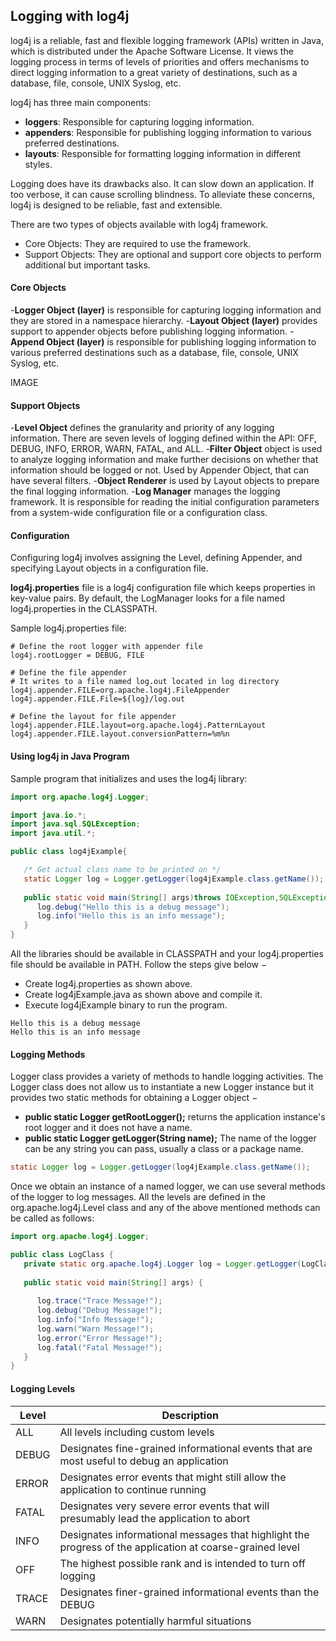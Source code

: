 ## Logging with log4j

log4j is a reliable, fast and flexible logging 
framework (APIs) written in Java, which is distributed 
under the Apache Software License. It views the logging 
process in terms of levels of priorities and offers 
mechanisms to direct logging information to a great variety of 
destinations, such as a database, file, console, UNIX Syslog, etc.

log4j has three main components:
- **loggers**: Responsible for capturing logging information.
- **appenders**: Responsible for publishing logging information to various preferred destinations.
- **layouts**: Responsible for formatting logging information in different styles.

Logging does have its drawbacks also. It can slow down an application. If too verbose, it can cause 
scrolling blindness. To alleviate these concerns, log4j is 
designed to be reliable, fast and extensible.

There are two types of objects available with log4j framework.
- Core Objects: They are required to use the framework.
- Support Objects: They are optional and support core objects to perform additional but important tasks.

#### Core Objects
-**Logger Object (layer)** is responsible for capturing logging information and they are stored in a namespace hierarchy.
-**Layout Object (layer)** provides support to appender objects before publishing logging information.
-**Append Object (layer)** is responsible for publishing logging information to various preferred destinations such as a 
database, file, console, UNIX Syslog, etc.

IMAGE

#### Support Objects
-**Level Object** defines the granularity and priority of any logging information. There are seven levels of logging defined 
within the API: OFF, DEBUG, INFO, ERROR, WARN, FATAL, and ALL.
-**Filter Object** object is used to analyze logging information and make further decisions on whether that information should 
be logged or not. Used by Appender Object, that can have several filters.
-**Object Renderer**  is used by Layout objects to prepare the final logging information.
-**Log Manager** manages the logging framework. It is responsible for reading the initial configuration parameters from a 
system-wide configuration file or a configuration class.

#### Configuration
Configuring log4j involves assigning the Level, defining Appender, and specifying Layout objects in a configuration file.

**log4j.properties** file is a log4j configuration file which keeps properties in key-value pairs. By default, the LogManager 
looks for a file named log4j.properties in the CLASSPATH.

Sample log4j.properties file:
```
# Define the root logger with appender file
log4j.rootLogger = DEBUG, FILE

# Define the file appender
# It writes to a file named log.out located in log directory 
log4j.appender.FILE=org.apache.log4j.FileAppender
log4j.appender.FILE.File=${log}/log.out

# Define the layout for file appender
log4j.appender.FILE.layout=org.apache.log4j.PatternLayout
log4j.appender.FILE.layout.conversionPattern=%m%n
````

#### Using log4j in Java Program
Sample program that initializes and uses the log4j library:
```java
import org.apache.log4j.Logger;

import java.io.*;
import java.sql.SQLException;
import java.util.*;

public class log4jExample{

   /* Get actual class name to be printed on */
   static Logger log = Logger.getLogger(log4jExample.class.getName());
   
   public static void main(String[] args)throws IOException,SQLException{
      log.debug("Hello this is a debug message");
      log.info("Hello this is an info message");
   }
}
```
All the libraries should be available in CLASSPATH and 
your log4j.properties file should be available in PATH. Follow the steps give below −
- Create log4j.properties as shown above.
- Create log4jExample.java as shown above and compile it.
- Execute log4jExample binary to run the program.
```
Hello this is a debug message
Hello this is an info message
```

#### Logging Methods
Logger class provides a variety of methods to handle logging activities. The Logger class does not allow us to instantiate a new Logger instance but it provides two static methods for obtaining a Logger object −
- **public static Logger getRootLogger();** returns the application instance's root logger and it does not have a name.
- **public static Logger getLogger(String name);** The name of the logger can be any string you can pass, usually a class or a package name.
```java
static Logger log = Logger.getLogger(log4jExample.class.getName());
```
Once we obtain an instance of a named logger, we can use several methods of the logger to log messages.
All the levels are defined in the org.apache.log4j.Level class and any of the above mentioned methods can be called as follows:
```java
import org.apache.log4j.Logger;

public class LogClass {
   private static org.apache.log4j.Logger log = Logger.getLogger(LogClass.class);
   
   public static void main(String[] args) {
   
      log.trace("Trace Message!");
      log.debug("Debug Message!");
      log.info("Info Message!");
      log.warn("Warn Message!");
      log.error("Error Message!");
      log.fatal("Fatal Message!");
   }
}
```

#### Logging Levels
| Level | Description |
| --- | --- |
| ALL |	All levels including custom levels |
| DEBUG	| Designates fine-grained informational events that are most useful to debug an application |
| ERROR	| Designates error events that might still allow the application to continue running |
| FATAL	| Designates very severe error events that will presumably lead the application to abort |
| INFO | Designates informational messages that highlight the progress of the application at coarse-grained level |
| OFF |	The highest possible rank and is intended to turn off logging |
| TRACE	| Designates finer-grained informational events than the DEBUG |
| WARN | Designates potentially harmful situations |

